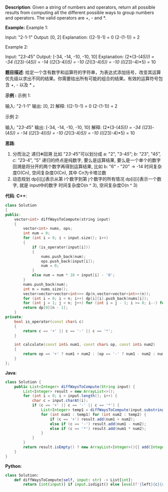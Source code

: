 __Description__:
Given a string of numbers and operators, return all possible results from computing all the different possible ways to group numbers and operators. The valid operators are +, - and *.

__Example:__
Example 1:

Input: "2-1-1"
Output: [0, 2]
Explanation: 
((2-1)-1) = 0 
(2-(1-1)) = 2

Example 2:

Input: "2*3-4*5"
Output: [-34, -14, -10, -10, 10]
Explanation: 
(2*(3-(4*5))) = -34 
((2*3)-(4*5)) = -14 
((2*(3-4))*5) = -10 
(2*((3-4)*5)) = -10 
(((2*3)-4)*5) = 10

__题目描述__:
给定一个含有数字和运算符的字符串，为表达式添加括号，改变其运算优先级以求出不同的结果。你需要给出所有可能的组合的结果。有效的运算符号包含 +, - 以及 * 。

__示例 :__
示例 1:

输入: "2-1-1"
输出: [0, 2]
解释: 
((2-1)-1) = 0 
(2-(1-1)) = 2

示例 2:

输入: "2*3-4*5"
输出: [-34, -14, -10, -10, 10]
解释: 
(2*(3-(4*5))) = -34 
((2*3)-(4*5)) = -14 
((2*(3-4))*5) = -10 
(2*((3-4)*5)) = -10 
(((2*3)-4)*5) = 10

__思路__:
1. 分而治之
递归➕回溯
比如 "2*3-4*5"可以划分成 a: "2", "3-4*5"; b: "2*3", "4*5", c: "2*3-4", "5"
递归的终点是纯数字, 要么是运算结果, 要么是一个单个的数字
回溯是将分开的两个数字再得到运算结果, 比如 b: "6" - "20" -> -14
时间复杂度O(Cn), 空间复杂度O(Cn), 其中 Cn为卡塔兰数
2. 动态规划
dp[i][j]表示从第 i个数字到第 j个数字的所有情况
dp[i][i]表示一个数字, 就是 input中的数字
时间复杂度O(n ^ 3), 空间复杂度O(n ^ 3)

__代码__:
__C++__:
```C++
class Solution 
{
public:
    vector<int> diffWaysToCompute(string input) 
    {
        vector<int> nums, ops;
        int num = 0;
        for (int i = 0; i < input.size(); i++)
        {
            if (is_operator(input[i]))
            {
                nums.push_back(num);
                ops.push_back(input[i]);
                num = 0;
            }
            else num = num * 10 + input[i] - '0';
        }
        nums.push_back(num);
        int n = nums.size();
        vector<vector<vector<int>>> dp(n,vector<vector<int>>(n));
        for (int i = 0; i < n; i++) dp[i][i].push_back(nums[i]);
        for (int j = 1; j < n; j++) for (int i = j - 1; i >= 0; i--) for(int k = i; k < j; k++) for (int r1 : dp[i][k]) for(int r2 : dp[k + 1][j]) dp[i][j].push_back(calculate(r1, ops[k], r2));
        return dp[0][n - 1];
    }
private:
    bool is_operator(const char& c)
    {
        return c == '+' || c == '-' || c == '*';
    }

    int calculate(const int& num1, const char& op, const int& num2)
    {
        return op == '+' ? num1 + num2 : (op == '-' ? num1 - num2 : num1 * num2);
    }
};
```

__Java__:
```Java
class Solution {
    public List<Integer> diffWaysToCompute(String input) {
        List<Integer> result = new ArrayList<>();
        for (int i = 0; i < input.length(); i++) {
            char c = input.charAt(i);
            if (c == '+' || c == '-' || c == '*') {
                List<Integer> temp1 = diffWaysToCompute(input.substring(0, i)), temp2 = diffWaysToCompute(input.substring(i + 1));
                for (int num1 : temp1) for (int num2 : temp2) {
                    if (c == '+') result.add(num1 + num2);
                    else if (c == '-') result.add(num1 - num2);
                    else if (c == '*') result.add(num1 * num2);
                }
            }
        }
        return result.isEmpty() ? new ArrayList<Integer>(){{ add(Integer.valueOf(input)); }} : result;
    }
}
```

__Python__:
```Python
class Solution:
    def diffWaysToCompute(self, input: str) -> List[int]:
        return [int(input)] if input.isdigit() else [eval(f'{left}{c}{right}') for i, c in enumerate(input) for left in self.diffWaysToCompute(input[:i]) for right in self.diffWaysToCompute(input[i + 1:]) if c in '+-*']
```